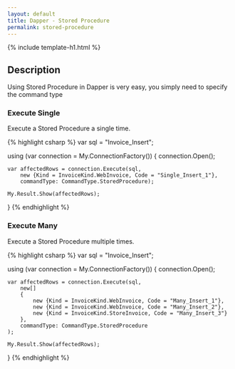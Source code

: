 ```yaml
---
layout: default
title: Dapper - Stored Procedure 
permalink: stored-procedure
---
```


{% include template-h1.html %}

## Description
Using Stored Procedure in Dapper is very easy, you simply need to specify the command type

### Execute Single
Execute a Stored Procedure a single time.

{% highlight csharp %}
var sql = "Invoice_Insert";

using (var connection = My.ConnectionFactory())
{
	connection.Open();

	var affectedRows = connection.Execute(sql,
		new {Kind = InvoiceKind.WebInvoice, Code = "Single_Insert_1"},
		commandType: CommandType.StoredProcedure);

	My.Result.Show(affectedRows);
}
{% endhighlight %}

### Execute Many
Execute a Stored Procedure multiple times.

{% highlight csharp %}
var sql = "Invoice_Insert";

using (var connection = My.ConnectionFactory())
{
	connection.Open();

	var affectedRows = connection.Execute(sql,
		new[]
		{
			new {Kind = InvoiceKind.WebInvoice, Code = "Many_Insert_1"},
			new {Kind = InvoiceKind.WebInvoice, Code = "Many_Insert_2"},
			new {Kind = InvoiceKind.StoreInvoice, Code = "Many_Insert_3"}
		},
		commandType: CommandType.StoredProcedure
	);

	My.Result.Show(affectedRows);
}
{% endhighlight %}
